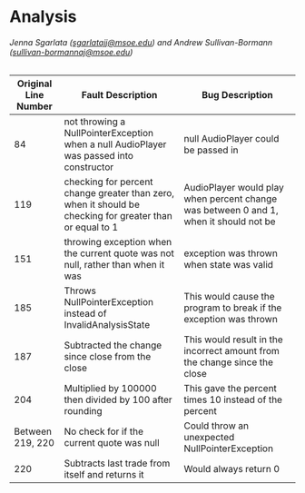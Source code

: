 # Analysis
###### Jenna Sgarlata (sgarlatajj@msoe.edu) and Andrew Sullivan-Bormann (sullivan-bormannaj@msoe.edu)
| Original Line Number | Fault Description | Bug Description |
| -------------------- | ----------------- | --------------- |
| 84 | not throwing a NullPointerException when a null AudioPlayer was passed into constructor | null AudioPlayer could be passed in |
| 119 | checking for percent change greater than zero, when it should be checking for greater than or equal to 1 | AudioPlayer would play when percent change was between 0 and 1, when it should not be |
| 151 | throwing exception when the current quote was not null, rather than when it was | exception was thrown when state was valid |
| 185 | Throws NullPointerException instead of InvalidAnalysisState | This would cause the program to break if the exception was thrown |
| 187 | Subtracted the change since close from the close | This would result in the incorrect amount from the change since the close |
| 204 | Multiplied by 100000 then divided by 100 after rounding | This gave the percent times 10 instead of the percent |
| Between 219, 220 | No check for if the current quote was null | Could throw an unexpected NullPointerException |
| 220 | Subtracts last trade from itself and returns it | Would always return 0 |
